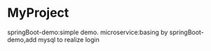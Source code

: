 # MyProject
springBoot-demo:simple demo.
microservice:basing by springBoot-demo,add mysql to realize login
